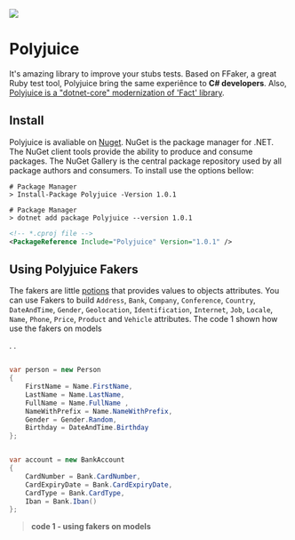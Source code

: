 ![](https://github.com/emergingcode/polyjuice/blob/master/docs/logo.png)

# Polyjuice
It's amazing library to improve your stubs tests. Based on FFaker, a great Ruby test tool, Polyjuice bring the same experiênce to **C# developers**. Also, [Polyjuice is a "dotnet-core" modernization of 'Fact' library](https://github.com/ycodeteam/fact).

## Install
Polyjuice is avaliable on [Nuget](https://www.nuget.org/packages/Polyjuice). NuGet is the package manager for .NET. The NuGet client tools provide the ability to produce and consume packages. The NuGet Gallery is the central package repository used by all package authors and consumers. To install use the options bellow:


```shell
# Package Manager
> Install-Package Polyjuice -Version 1.0.1
```

```shell
# Package Manager
> dotnet add package Polyjuice --version 1.0.1
```

```xml
<!-- *.cproj file -->
<PackageReference Include="Polyjuice" Version="1.0.1" />
```


## Using Polyjuice Fakers
The fakers are little [potions](./Polyjuice/Potions) that provides values to objects attributes. You can use Fakers to build `Address`, `Bank`, `Company`, `Conference`, `Country`, `DateAndTime`, `Gender`, `Geolocation`, `Identification`, `Internet`, `Job`, `Locale`, `Name`, `Phone`, `Price`, `Product` and `Vehicle` attributes. The code 1 shown how use the fakers on models

.
.
```csharp

var person = new Person
{
    FirstName = Name.FirstName,
    LastName = Name.LastName,
    FullName = Name.FullName ,
    NameWithPrefix = Name.NameWithPrefix,
    Gender = Gender.Random,
    Birthday = DateAndTime.Birthday 
};


var account = new BankAccount
{
    CardNumber = Bank.CardNumber,
    CardExpiryDate = Bank.CardExpiryDate,
    CardType = Bank.CardType,
    Iban = Bank.Iban()
};   
```
> **code 1 - using fakers on models**
